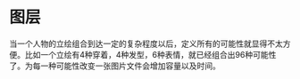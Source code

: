 # 图层
当一个人物的立绘组合到达一定的复杂程度以后，定义所有的可能性就显得不太方便。比如一个立绘有4种穿着，4种发型，6种表情，就已经组合出96种可能性了。为每一种可能性改变一张图片文件会增加容量以及时间。    
